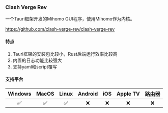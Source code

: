 ### Clash Verge Rev

一个Tauri框架开发的Mihomo GUI程序，使用Mihomo作为内核。

<c-embed>https://github.com/clash-verge-rev/clash-verge-rev</c-embed>

#### 特点

1. Tauri框架的安装包比较小，Rust后端运行效率比较高
2. 内置的日志功能比较强大
3. 支持yaml和script覆写

#### 支持平台

| Windows | MacOS | Linux | Android | iOS | Apple TV | 路由器 |
| :---: | :---: | :---: | :---: | :---: | :---: | :---: |
| :white_check_mark: | :white_check_mark: | :white_check_mark: | :x: | :x: | :x: | :x: |
